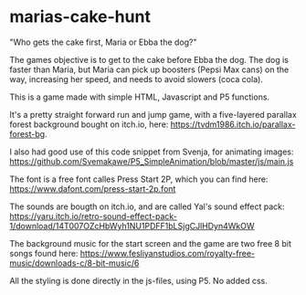 # marias-cake-hunt

"Who gets the cake first, Maria or Ebba the dog?"

The games objective is to get to the cake before Ebba the dog. The dog is faster than Maria, but Maria can pick up boosters (Pepsi Max cans) on the way, increasing her speed, and needs to avoid slowers (coca cola).

This is a game made with simple HTML, Javascript and P5 functions.

It's a pretty straight forward run and jump game, with a five-layered parallax forest background bought on itch.io, here: https://tvdm1986.itch.io/parallax-forest-bg.

I also had good use of this code snippet from Svenja, for animating images:
https://github.com/Svemakawe/P5_SimpleAnimation/blob/master/js/main.js

The font is a free font calles Press Start 2P, which you can find here: https://www.dafont.com/press-start-2p.font

The sounds are bougth on itch.io, and are called Yal's sound effect pack: https://yaru.itch.io/retro-sound-effect-pack-1/download/14T007OZcHbWyh1NU1PDFF1bLSjgCJlHDyn4WkOW

The background music for the start screen and the game are two free 8 bit songs found here: https://www.fesliyanstudios.com/royalty-free-music/downloads-c/8-bit-music/6

All the styling is done directly in the js-files, using P5. No added css.
